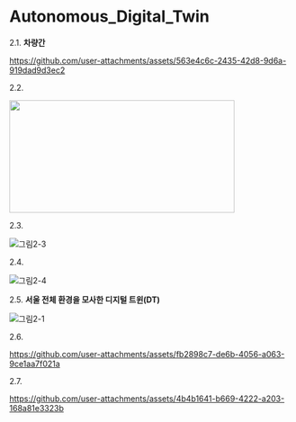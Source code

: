 # Autonomous_Digital_Twin

2.1. **차량간** 

https://github.com/user-attachments/assets/563e4c6c-2435-42d8-9d6a-919dad9d3ec2

2.2. 

<img src="https://github.com/user-attachments/assets/14ebe87b-dd9f-4454-ba0b-85e80b625ec0" width="400" height="200" />

2.3. 

![그림2-3](https://github.com/user-attachments/assets/384d9c8d-2356-4e5f-8622-f0f199c970da)

2.4. 

![그림2-4](https://github.com/user-attachments/assets/8ab26851-4ce0-42ad-95e1-65801371baa7)

2.5. **서울 전체 환경을 모사한 디지털 트윈(DT)**

![그림2-1](https://github.com/user-attachments/assets/1c553b1a-94db-416e-94e9-b9f627b4be94)

2.6.

https://github.com/user-attachments/assets/fb2898c7-de6b-4056-a063-9ce1aa7f021a

2.7.

https://github.com/user-attachments/assets/4b4b1641-b669-4222-a203-168a81e3323b

